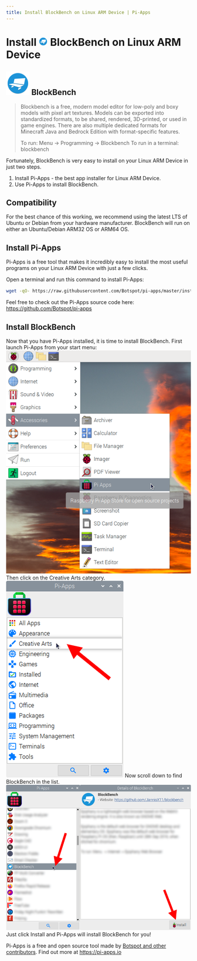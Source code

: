 ```yaml
---
title: Install BlockBench on Linux ARM Device | Pi-Apps
---
```

<div class="simple-install-content content">

# Install <img src="/img/app-icons/BlockBench/icon-64.png" height=24> BlockBench on Linux ARM Device

## <img src="/img/app-icons/BlockBench/icon-64.png"> BlockBench
> Blockbench is a free, modern model editor for low-poly and boxy models with pixel art textures. Models can be exported into standardized formats, to be shared, rendered, 3D-printed, or used in game engines. There are also multiple dedicated formats for Minecraft Java and Bedrock Edition with format-specific features.
> 
> To run: Menu -> Programming -> Blockbench
> To run in a terminal: blockbench

Fortunately, BlockBench is very easy to install on your Linux ARM Device in just two steps.
1. Install Pi-Apps - the best app installer for Linux ARM Device.
2. Use Pi-Apps to install BlockBench.
</div>
<div class="simple-install-content content">

## Compatibility
For the best chance of this working, we recommend using the latest LTS of Ubuntu or Debian from your hardware manufacturer.
BlockBench will run on either an Ubuntu/Debian ARM32 OS or ARM64 OS.
</div>
<div class="simple-install-content content">

## Install Pi-Apps

Pi-Apps is a free tool that makes it incredibly easy to install the most useful programs on your Linux ARM Device with just a few clicks.

Open a terminal and run this command to install Pi-Apps:
```bash
wget -qO- https://raw.githubusercontent.com/Botspot/pi-apps/master/install | bash
```
Feel free to check out the Pi-Apps source code here: https://github.com/Botspot/pi-apps
</div>
<div class="simple-install-content content">

## Install BlockBench

Now that you have Pi-Apps installed, it is time to install BlockBench.
First launch Pi-Apps from your start menu:
<img src="/img/start-menu.png">
Then click on the Creative Arts category.
<img src="/img/category-selections/Creative Arts.png">
Now scroll down to find BlockBench in the list.
<img src="/img/app-icons/BlockBench/app-selection.png">
Just click Install and Pi-Apps will install BlockBench for you!
</div>
<div class="simple-install-content content">

Pi-Apps is a free and open source tool made by [Botspot and other contributors](/about/#contributors). Find out more at https://pi-apps.io
</div>
